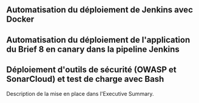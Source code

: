 ## Automatisation du déploiement de Jenkins avec Docker
## Automatisation du déploiement de l'application du Brief 8 en canary dans la pipeline Jenkins
## Déploiement d'outils de sécurité (OWASP et SonarCloud) et test de charge avec Bash

Description de la mise en place dans l'Executive Summary.
